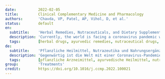 ```yaml
---
date:          2022-02-05
title:         Clinical Complementary Medicine and Pharmacology
authors:       'Chavda, VP, Patel, AP, Vihol, D, et al.'
status:        default
en:
  subtitle:    'Herbal Remedies, Nutraceuticals, and Dietary Supplements for COVID-19 Management: An update'
  description: 'Currently, the world is facing a coronavirus pandemic with a grave deficiency of specific therapy for coronavirus disease (COVID-19). Moreover, scientists attempt to discover the most refined approach to prevent this condition. Regarding COVID-19 infection, herbal medicines with immunomodulatory effects may offer patients a promising preventive treatment option. Several ayurvedic and traditional Chinese medicines (TCM) are effective during this worrisome coronavirus pandemic i.e. Tinospora cordifolia (Willd.) Miers, Withania somnifera (L.) Dunal, Scutellaria baicalensis Georgi, Curcuma longa L. etc. TCM was shown to be utilized with over 90% efficacy when the COVID-19 pandemic broke out in early 2020. In addition to herbal treatments and nutraceutical drugs, dietary supplements such as vitamins and amino acid derivatives also play a significant part in COVID-19 management. Diet can assist in regulating inflammation, while nutraceuticals can aid in the prevention of viral invasion. Functional amino acids (e.g., arginine, cysteine, glutamate, glutamine, glycine, taurine and tryptophan) and glutathione, which are all abundant in animal-sourced foodstuffs, are crucial for optimum immunity and health in humans and animals. The goal of this article is to thoroughly evaluate recent statistics on the effectiveness of herbal medicines in COVID-19, the antiviral activity of nutraceuticals, and the significance of these results in creating dietary supplements that would enhance innate immunity and contribute as preventive measures against severe acute respiratory syndrome coronavirus 2 (SARS-CoV-2). '
  tags:        [herbal drugs, ayurvedic remedies, nutraceutical drugs, chines herbs, traditional Chinese medicine, dietary supplements]
de:
  subtitle:    'Pflanzliche Heilmittel, Nutrazeutika und Nahrungsergänzungsmittel zur Behandlung von COVID-19: Eine Aktualisierung'
  description: 'Gegenwärtig ist die Welt mit einer Coronavirus-Pandemie konfrontiert, und es besteht ein großer Mangel an spezifischen Therapien für die Coronavirus-Krankheit (COVID-19). Darüber hinaus versuchen Wissenschaftler, den raffiniertesten Ansatz zur Vorbeugung dieser Krankheit zu finden. In Bezug auf die COVID-19-Infektion könnten pflanzliche Arzneimittel mit immunmodulatorischer Wirkung eine vielversprechende präventive Behandlungsmöglichkeit für Patienten darstellen. Mehrere ayurvedische und traditionelle chinesische Arzneimittel (TCM) sind bei dieser besorgniserregenden Coronavirus-Pandemie wirksam, z. B. Tinospora cordifolia (Willd.) Miers, Withania somnifera (L.) Dunal, Scutellaria baicalensis Georgi, Curcuma longa L. usw. Als Anfang 2020 die COVID-19-Pandemie ausbrach, erwies sich die TCM mit über 90 % Wirksamkeit als wirksam. Neben pflanzlichen Behandlungen und nutrazeutischen Arzneimitteln spielen auch Nahrungsergänzungsmittel wie Vitamine und Aminosäurederivate eine wichtige Rolle bei der Behandlung von COVID-19. Die Ernährung kann bei der Regulierung von Entzündungen helfen, während Nutrazeutika die Invasion des Virus verhindern können. Funktionelle Aminosäuren (z. B. Arginin, Cystein, Glutamat, Glutamin, Glycin, Taurin und Tryptophan) und Glutathion, die alle in tierischen Lebensmitteln reichlich vorhanden sind, sind für eine optimale Immunität und Gesundheit bei Mensch und Tier von entscheidender Bedeutung. Ziel dieses Artikels ist es, die jüngsten Statistiken über die Wirksamkeit von pflanzlichen Arzneimitteln bei COVID-19, die antivirale Aktivität von Nahrungsergänzungsmitteln und die Bedeutung dieser Ergebnisse für die Entwicklung von Nahrungsergänzungsmitteln zur Stärkung der angeborenen Immunität und als Präventivmaßnahme gegen das schwere akute respiratorische Syndrom Coronavirus 2 (SARS-CoV-2) gründlich auszuwerten. ' 
  tags:        [pflanzliche Arzneimittel, ayurvedische Heilmittel, nutrazeutische Arzneimittel, chinesische Kräuter, traditionelle chinesische Medizin, Nahrungsergänzungsmittel]
group:         'Treatments'
credit:        https://doi.org/10.1016/j.ccmp.2022.100021
---
```

